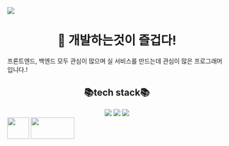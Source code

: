 <img src="https://capsule-render.vercel.app/api?type=waving&color=auto&height=200&section=header&text=NoTaeHyeon&fontSize=90" />

<div align="center""> 
  <h1>👀 개발하는것이 즐겁다!</h1>
</div>
프론트엔드, 백엔드 모두 관심이 많으며 실 서비스를 만드는데 관심이 많은 프로그래머입니다.!

<div align="center">
  <h2>📚tech stack📚</h2>

  <img src="https://img.shields.io/badge/java-007396?style=for-the-badge&logo=java&logoColor=white" />
  <img src="https://img.shields.io/badge/oracle-F80000?style=for-the-badge&logo=oracle&logoColor=white" />
  <img src="https://img.shields.io/badge/springBoot-6DB33F?style=for-the-badge&logo=springboot&logoColor=white" />
</div>


<div>
  <img src="https://img.shields.io/badge/w.nth1222@gmail.com-EA4335?style=for-the-badge&logo=gmail&logoColor=ffffff" width=auto; height="50" />
  
  <a href="https://instagram.com/notae__o_o/">
    <img src="http://img.shields.io/badge/-Instagram-black?style=flat&logo=Instagram&link=https://instagram.com/notae__o_o/" width="100" height="50" />
  </a>
</div>


